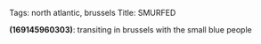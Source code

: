Tags: north atlantic, brussels
Title: SMURFED
  
**(169145960303)**: transiting in brussels with the small blue people
